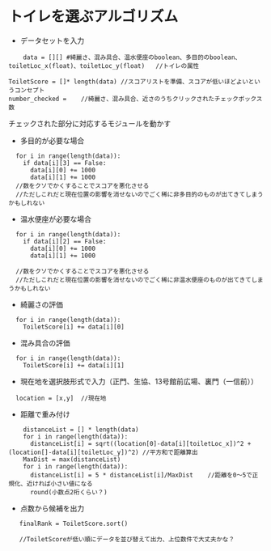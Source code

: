 # トイレを選ぶアルゴリズム

- データセットを入力
```
    data = [][] #綺麗さ、混み具合、温水便座のboolean、多目的のboolean、toiletLoc_x(float)、toiletLoc_y(float)   //トイレの属性

ToiletScore = []* length(data) //スコアリストを準備、スコアが低いほどよいというコンセプト
number_checked =    //綺麗さ、混み具合、近さのうちクリックされたチェックボックス数
```

チェックされた部分に対応するモジュールを動かす

- 多目的が必要な場合  
```
  for i in range(length(data)):
    if data[i][3] == False:
      data[i][0] += 1000  
      data[i][1] += 1000
  //数をクソでかくすることでスコアを悪化させる
  //ただしこれだと現在位置の影響を消せないのでごく稀に非多目的のものが出てきてしまうかもしれない
```

- 温水便座が必要な場合  
```
  for i in range(length(data)):
    if data[i][2] == False:
      data[i][0] += 1000  
      data[i][1] += 1000
  
  //数をクソでかくすることでスコアを悪化させる
  //ただしこれだと現在位置の影響を消せないのでごく稀に非温水便座のものが出てきてしまうかもしれない
```
- 綺麗さの評価
```
  for i in range(length(data)):
    ToiletScore[i] += data[i][0]
```
- 混み具合の評価
```
  for i in range(length(data)):
    ToiletScore[i] += data[i][1]
```
- 現在地を選択肢形式で入力（正門、生協、13号館前広場、裏門（一信前））
```
  location = [x,y]  //現在地
```
 - 距離で重み付け
```
    distanceList = [] * length(data)
    for i in range(length(data)):
      distanceList[i] = sqrt((location[0]-data[i][toiletLoc_x])^2 + (location[]-data[i][toiletLoc_y])^2) //平方和で距離算出
    MaxDist = max(distanceList)
    for i in range(length(data)):
      distanceList[i] = 5 * distanceList[i]/MaxDist    //距離を0〜5で正規化、近ければ小さい値になる
      round(小数点2桁くらい？)
```
- 点数から候補を出力
```
   finalRank = ToiletScore.sort()

   //ToiletScoreが低い順にデータを並び替えて出力、上位数件で大丈夫かな？
 ```
